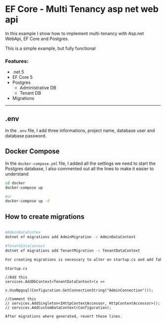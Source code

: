 # EF Core - Multi Tenancy asp net web api

In this example I show how to implement multi-tenancy with Asp.net WebApi, EF Core and Postgres.

This is a simple example, but fully functional

### Features:

* .net 5
* EF Core 5
* Postgres
    * Administrative DB
    * Tenant DB
* Migrations

---

## .env

In the `.env` file, I add three informations, project name, database user and database password. 

## Docker Compose

In the `docker-compose.yml` file, I added all the settings we need to start the Postgres database, I also commented out all the lines to make it easier to understand

```bash
cd docker
docker-compose up 

#or
docker-compose up -d

```

## How to create migrations

```bash

#AdminDataContex
dotnet ef migrations add AdminMigration -c AdminDataContext

#TenantDataContext
dotnet ef migrations add TenantMigration -c TenantDataContext 

For creating migrations is necessary to alter on startup.cs and add fake context.

```

`Startup.cs`
```
//Add this
services.AddDbContext<TenantDataContext>(x => 
                x.UseNpgsql(Configuration.GetConnectionString("AdminConnection")));            

//Comment this
// services.AddSingleton<IHttpContextAccessor, HttpContextAccessor>();
// services.AddCustomDataContext(Configuration);

After migrations where generated, revert these lines.
```


